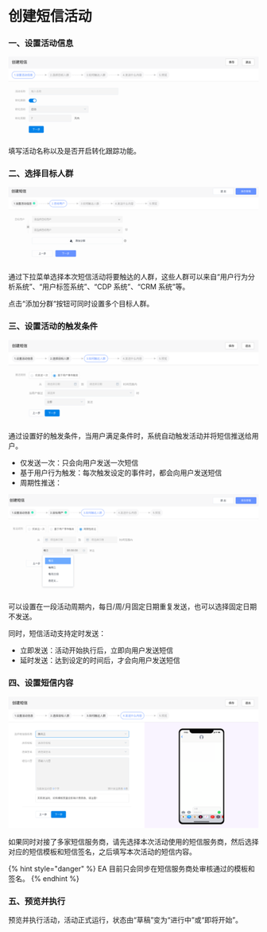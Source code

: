 # 创建短信活动

### 一、设置活动信息

![&#x7B2C;&#x4E00;&#x6B65;&#xFF1A;&#x8BBE;&#x7F6E;&#x6D3B;&#x52A8;&#x4FE1;&#x606F;](../../../.gitbook/assets/image%20%284%29%20%281%29.png)

填写活动名称以及是否开启转化跟踪功能。

### 二、选择目标人群

![&#x7B2C;&#x4E8C;&#x6B65;&#xFF1A;&#x9009;&#x62E9;&#x76EE;&#x6807;&#x4EBA;&#x7FA4;](../../../.gitbook/assets/duan-xin-tian-jia-fen-qun-.png)

通过下拉菜单选择本次短信活动将要触达的人群，这些人群可以来自“用户行为分析系统”、“用户标签系统”、“CDP 系统”、“CRM 系统”等。

点击“添加分群“按钮可同时设置多个目标人群。

### 三、设置活动的触发条件

![&#x7B2C;&#x4E09;&#x6B65;&#xFF1A;&#x8BBE;&#x7F6E;&#x6D3B;&#x52A8;&#x89E6;&#x53D1;&#x6761;&#x4EF6;](../../../.gitbook/assets/image%20%288%29.png)

通过设置好的触发条件，当用户满足条件时，系统自动触发活动并将短信推送给用户。

* 仅发送一次：只会向用户发送一次短信
* 基于用户行为触发：每次触发设定的事件时，都会向用户发送短信
* 周期性推送：

![&#x5468;&#x671F;&#x6027;&#x63A8;&#x9001;](../../../.gitbook/assets/duan-xin-zhou-qi-xing-tui-song-.png)

可以设置在一段活动周期内，每日/周/月固定日期重复发送，也可以选择固定日期不发送。

同时，短信活动支持定时发送：

* 立即发送：活动开始执行后，立即向用户发送短信
* 延时发送：达到设定的时间后，才会向用户发送短信

### 四、设置短信内容

![&#x7B2C;&#x56DB;&#x6B65;&#xFF1A;&#x8BBE;&#x7F6E;&#x77ED;&#x4FE1;&#x5185;&#x5BB9;](../../../.gitbook/assets/image%20%2825%29.png)

如果同时对接了多家短信服务商，请先选择本次活动使用的短信服务商，然后选择对应的短信模板和短信签名，之后填写本次活动的短信内容。

{% hint style="danger" %}
EA 目前只会同步在短信服务商处审核通过的模板和签名。
{% endhint %}

### 五、预览并执行

预览并执行活动，活动正式运行，状态由“草稿”变为“进行中”或“即将开始”。


